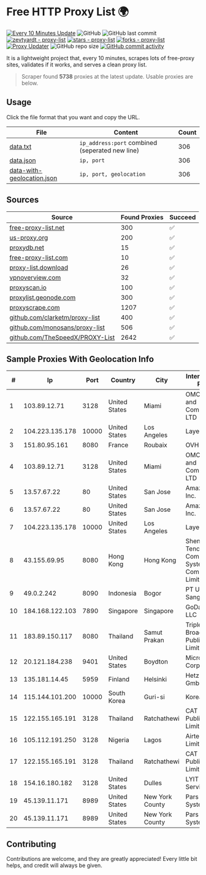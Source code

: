 
# Free HTTP Proxy List 🌍

[![Every 10 Minutes Update](https://github.com/mertguvencli/http-proxy-list/actions/workflows/main.yml/badge.svg?branch=main)](https://github.com/mertguvencli/http-proxy-list/actions/workflows/main.yml)
![GitHub](https://img.shields.io/github/license/mertguvencli/http-proxy-list)
![GitHub last commit](https://img.shields.io/github/last-commit/mertguvencli/http-proxy-list)
[![zevtyardt - proxy-list](https://img.shields.io/static/v1?label=zevtyardt&message=proxy-list&color=blue&logo=github)](https://github.com/zevtyardt/proxy-list "Go to GitHub repo")
[![stars - proxy-list](https://img.shields.io/github/stars/zevtyardt/proxy-list?style=social)](https://github.com/zevtyardt/proxy-list)
[![forks - proxy-list](https://img.shields.io/github/forks/zevtyardt/proxy-list?style=social)](https://github.com/zevtyardt/proxy-list)
[![Proxy Updater](https://github.com/zevtyardt/proxy-list/workflows/Proxy%20Updater/badge.svg)](https://github.com/zevtyardt/proxy-list/actions?query=workflow:"Proxy+Updater")
![GitHub repo size](https://img.shields.io/github/repo-size/zevtyardt/proxy-list)
[![GitHub commit activity](https://img.shields.io/github/commit-activity/m/zevtyardt/proxy-list?logo=commits)](https://github.com/zevtyardt/proxy-list/commits/main)

It is a lightweight project that, every 10 minutes, scrapes lots of free-proxy sites, validates if it works, and serves a clean proxy list.

> Scraper found **5738** proxies at the latest update. Usable proxies are below.

## Usage

Click the file format that you want and copy the URL.

|File|Content|Count|
|----|-------|-----|
|[data.txt](https://raw.githubusercontent.com/mertguvencli/http-proxy-list/main/proxy-list/data.txt)|`ip_address:port` combined (seperated new line)|306|
|[data.json](https://raw.githubusercontent.com/mertguvencli/http-proxy-list/main/proxy-list/data.json)|`ip, port`|306|
|[data-with-geolocation.json](https://raw.githubusercontent.com/mertguvencli/http-proxy-list/main/proxy-list/data-with-geolocation.json)|`ip, port, geolocation`|306|

## Sources

|Source|Found Proxies|Succeed|
|------|-------------|-------|
|[free-proxy-list.net](https://free-proxy-list.net)|300|✅|
|[us-proxy.org](https://www.us-proxy.org)|200|✅|
|[proxydb.net](http://proxydb.net)|15|✅|
|[free-proxy-list.com](https://free-proxy-list.com/?page=&port=&type%5B%5D=http&type%5B%5D=https&up_time=0&search=Search)|10|✅|
|[proxy-list.download](https://www.proxy-list.download/HTTP)|26|✅|
|[vpnoverview.com](https://vpnoverview.com/privacy/anonymous-browsing/free-proxy-servers)|32|✅|
|[proxyscan.io](https://www.proxyscan.io)|100|✅|
|[proxylist.geonode.com](https://proxylist.geonode.com/api/proxy-list?limit=300&page=1&sort_by=lastChecked&sort_type=desc&protocols=http,https)|300|✅|
|[proxyscrape.com](https://api.proxyscrape.com/v2/?request=displayproxies&protocol=http&timeout=10000&country=all&ssl=all&anonymity=all)|1207|✅|
|[github.com/clarketm/proxy-list](https://raw.githubusercontent.com/clarketm/proxy-list/master/proxy-list-raw.txt)|400|✅|
|[github.com/monosans/proxy-list](https://raw.githubusercontent.com/monosans/proxy-list/main/proxies/http.txt)|506|✅|
|[github.com/TheSpeedX/PROXY-List](https://raw.githubusercontent.com/TheSpeedX/PROXY-List/master/http.txt)|2642|✅|


## Sample Proxies With Geolocation Info

|#|Ip|Port|Country|City|Internet Service Provider|
|-|--|----|-------|----|-------------------------|
|1|103.89.12.71|3128|United States|Miami|OMC Computers and Communications LTD|
|2|104.223.135.178|10000|United States|Los Angeles|LayerHost|
|3|151.80.95.161|8080|France|Roubaix|OVH SAS|
|4|103.89.12.71|3128|United States|Miami|OMC Computers and Communications LTD|
|5|13.57.67.22|80|United States|San Jose|Amazon.com, Inc.|
|6|13.57.67.22|80|United States|San Jose|Amazon.com, Inc.|
|7|104.223.135.178|10000|United States|Los Angeles|LayerHost|
|8|43.155.69.95|8080|Hong Kong|Hong Kong|Shenzhen Tencent Computer Systems Company Limited|
|9|49.0.2.242|8090|Indonesia|Bogor|PT Usaha Adi Sanggoro|
|10|184.168.122.103|7890|Singapore|Singapore|GoDaddy.com, LLC|
|11|183.89.150.117|8080|Thailand|Samut Prakan|Triple T Broadband Public Company Limited|
|12|20.121.184.238|9401|United States|Boydton|Microsoft Corporation|
|13|135.181.14.45|5959|Finland|Helsinki|Hetzner Online GmbH|
|14|115.144.101.200|10000|South Korea|Guri-si|Korea Telecom|
|15|122.155.165.191|3128|Thailand|Ratchathewi|CAT Telecom Public Company Limited|
|16|105.112.191.250|3128|Nigeria|Lagos|Airtel Networks Limited|
|17|122.155.165.191|3128|Thailand|Ratchathewi|CAT Telecom Public Company Limited|
|18|154.16.180.182|3128|United States|Dulles|LYIT Internet Services|
|19|45.139.11.171|8989|United States|New York County|Pars Parva System LLC|
|20|45.139.11.171|8989|United States|New York County|Pars Parva System LLC|



## Contributing

Contributions are welcome, and they are greatly appreciated! Every
little bit helps, and credit will always be given.

